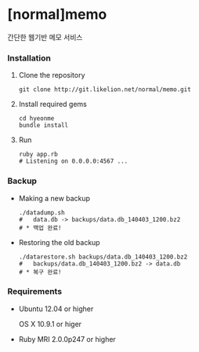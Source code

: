 [normal]memo
=====

간단한 웹기반 메모 서비스

### Installation

1.  Clone the repository

    ```
    git clone http://git.likelion.net/normal/memo.git
    ```

2.  Install required gems

    ```
    cd hyeonme
    bundle install
    ```

3.  Run

    ```
    ruby app.rb
    # Listening on 0.0.0.0:4567 ...
    ```

### Backup

*   Making a new backup

    ```
    ./datadump.sh
    #   data.db -> backups/data.db_140403_1200.bz2
    # * 백업 완료!
    ```

*   Restoring the old backup

    ```
    ./datarestore.sh backups/data.db_140403_1200.bz2
    #   backups/data.db_140403_1200.bz2 -> data.db
    # * 복구 완료! 
    ```

### Requirements

* Ubuntu 12.04 or higher

  OS X 10.9.1 or higer

* Ruby MRI 2.0.0p247 or higher
